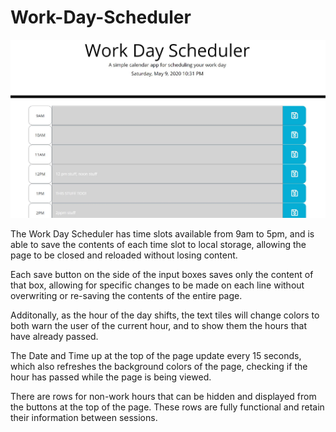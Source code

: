 # Work-Day-Scheduler

![Example of Functional Planner](Assets/WDSscreenshot.JPG)

The Work Day Scheduler has time slots available from 9am to 5pm, and is able to save the contents of each time slot to local storage, allowing the page to be closed and reloaded without losing content.

Each save button on the side of the input boxes saves only the content of that box, allowing for specific changes to be made on each line without overwriting or re-saving the contents of the entire page.  

Additonally, as the hour of the day shifts, the text tiles will change colors to both warn the user of the current hour, and to show them the hours that have already passed.

The Date and Time up at the top of the page update every 15 seconds, which also refreshes the background colors of the page, checking if the hour has passed while the page is being viewed. 

There are rows for non-work hours that can be hidden and displayed from the buttons at the top of the page. These rows are fully functional and retain their information between sessions.